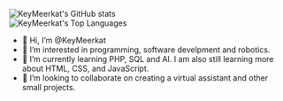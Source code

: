 ![KeyMeerkat's GitHub stats](https://github-readme-stats.vercel.app/api?username=KeyMeerkat&show_icons=true&theme=radical)
<br>
![KeyMeerkat's Top Languages](https://github-readme-stats.vercel.app/api/top-langs/?username=KeyMeerkat&show_icons=true&theme=radical)

- 👋 Hi, I’m @KeyMeerkat
- 👀 I’m interested in programming, software develpment and robotics.
- 🌱 I’m currently learning PHP, SQL and AI. I am also still learning more about HTML, CSS, and JavaScript.
- 💞️ I’m looking to collaborate on creating a virtual assistant and other small projects.

<!---
KeyMeerkat/KeyMeerkat is a ✨ special ✨ repository because its `README.md` (this file) appears on your GitHub profile.
You can click the Preview link to take a look at your changes.
--->
